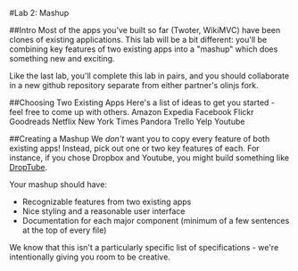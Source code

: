 #Lab 2: Mashup

##Intro
Most of the apps you've built so far (Twoter, WikiMVC) have been clones of existing applications. This lab will be a bit different: you'll be combining key features of two existing apps into a "mashup" which does something new and exciting. 

Like the last lab, you'll complete this lab in pairs, and you should collaborate in a new github repository separate from either partner's olinjs fork.

##Choosing Two Existing Apps
Here's a list of ideas to get you started - feel free to come up with others.
Amazon
Expedia
Facebook
Flickr
Goodreads
Netflix
New York Times
Pandora
Trello
Yelp
Youtube

##Creating a Mashup
We _don't_ want you to copy every feature of both existing apps! Instead, pick out one or two key features of each. For instance, if you chose Dropbox and Youtube, you might build something like [DropTube](http://drop-tube.herokuapp.com/ "Josh's mashup from spring 2013").

Your mashup should have:
- Recognizable features from two existing apps
- Nice styling and a reasonable user interface
- Documentation for each major component (minimum of a few sentences at the top of every file)

We know that this isn't a particularly specific list of specifications - we're intentionally giving you room to be creative.